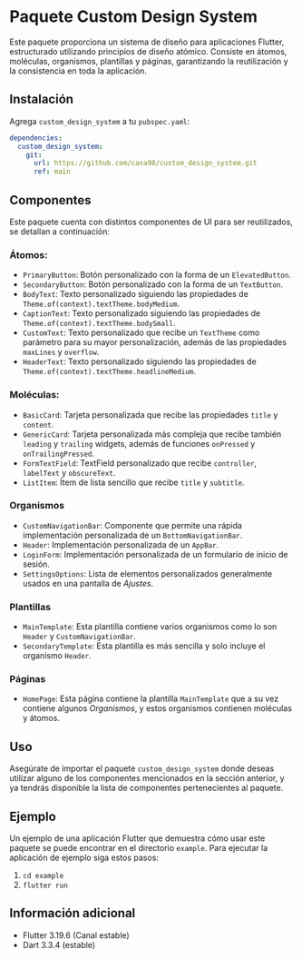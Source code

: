# Paquete Custom Design System

Este paquete proporciona un sistema de diseño para aplicaciones Flutter, estructurado utilizando principios de diseño atómico. Consiste en átomos, moléculas, organismos, plantillas y páginas, garantizando la reutilización y la consistencia en toda la aplicación.

## Instalación
Agrega `custom_design_system` a tu `pubspec.yaml`:

```yaml
dependencies:
  custom_design_system:
    git:
      url: https://github.com/casa98/custom_design_system.git
      ref: main
```

## Componentes
Este paquete cuenta con distintos componentes de UI para ser reutilizados, se detallan a continuación:

### Átomos:
- `PrimaryButton`: Botón personalizado con la forma de un `ElevatedButton`.
- `SecondaryButton`: Botón personalizado con la forma de un `TextButton`.
- `BodyText`: Texto personalizado siguiendo las propiedades de `Theme.of(context).textTheme.bodyMedium`.
- `CaptionText`: Texto personalizado siguiendo las propiedades de `Theme.of(context).textTheme.bodySmall`.
- `CustomText`: Texto personalizado que recibe un `TextTheme` como parámetro para su mayor personalización, además de las propiedades `maxLines` y `overflow`.
- `HeaderText`: Texto personalizado siguiendo las propiedades de `Theme.of(context).textTheme.headlineMedium`.

### Moléculas:
- `BasicCard`: Tarjeta personalizada que recibe las propiedades `title` y `content`.
- `GenericCard`: Tarjeta personalizada más compleja que recibe también `leading` y `trailing` widgets, además de funciones `onPressed` y `onTrailingPressed`.
- `FormTextField`: TextField personalizado que recibe `controller`, `labelText` y `obscureText`.
- `ListItem`: Ítem de lista sencillo que recibe `title` y `subtitle`.

### Organismos
- `CustomNavigationBar`: Componente que permite una rápida implementación personalizada de un `BottomNavigationBar`.
- `Header`: Implementación personalizada de un `AppBar`.
- `LoginForm`: Implementación personalizada de un formulario de inicio de sesión.
- `SettingsOptions`: Lista de elementos personalizados generalmente usados en una pantalla de *Ajustes*.

### Plantillas
- `MainTemplate`: Esta plantilla contiene varios organismos como lo son `Header` y `CustomNavigationBar`.
- `SecondaryTemplate`: Esta plantilla es más sencilla y solo incluye el organismo `Header`.

### Páginas
- `HomePage`: Esta página contiene la plantilla `MainTemplate` que a su vez contiene algunos *Organismos*, y estos organismos contienen moléculas y átomos.

## Uso
Asegúrate de importar el paquete `custom_design_system` donde deseas utilizar alguno de los componentes mencionados en la sección anterior, y ya tendrás disponible la lista de componentes pertenecientes al paquete.

## Ejemplo
Un ejemplo de una aplicación Flutter que demuestra cómo usar este paquete se puede encontrar en el directorio `example`. Para ejecutar la aplicación de ejemplo siga estos pasos:

1. `cd example`
2. `flutter run`

## Información adicional
- Flutter 3.19.6 (Canal estable)
- Dart 3.3.4 (estable)
